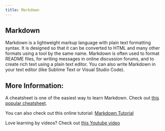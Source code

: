 ```yaml
---
title: Markdown
---
```

## Markdown
Markdown is a lightweight markup language with plain text formatting syntax. It is designed so that it can be converted to HTML and many other formats using a tool by the same name. Markdown is often used to format README files, for writing messages in online discussion forums, and to create rich text using a plain text editor.  You can also write Markdown in your text editor (like Sublime Text or Visual Studio Code).


## More Information:
A cheatsheet is one of the easiest way to learn Markdown. Check out [this popular cheatsheet](https://github.com/adam-p/markdown-here/wiki/Markdown-Cheatsheet).

You can also check out this online tutorial: [Markdown Tutorial](https://www.markdowntutorial.com)

Love learning by videos? Check out [this Youtube video](https://www.youtube.com/watch?v=HndN6P9ke6U)
